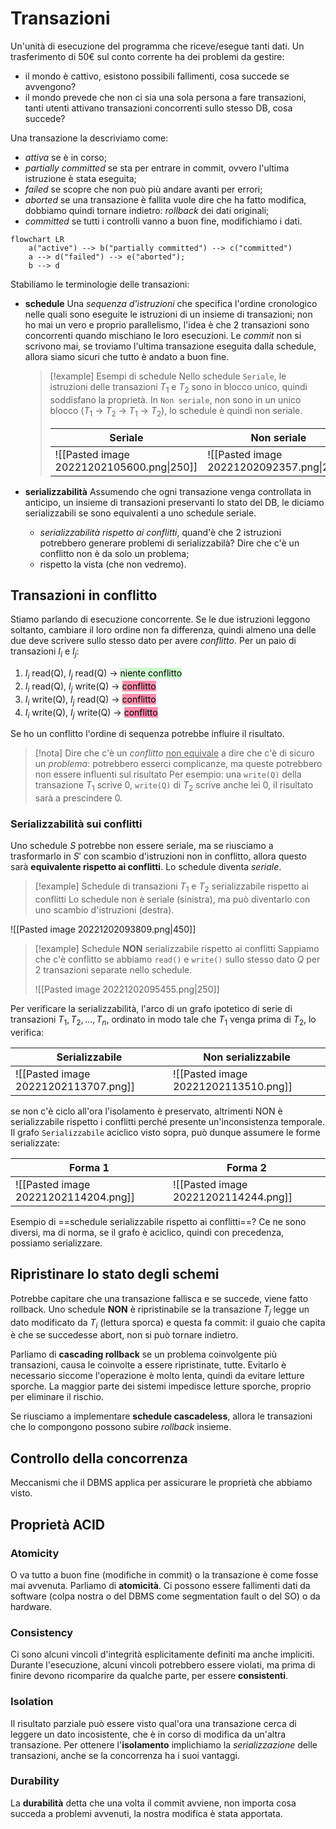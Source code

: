 # Transazioni
Un'unità di esecuzione del programma che riceve/esegue tanti dati.
Un trasferimento di 50€ sul conto corrente ha dei problemi da gestire:
- il mondo è cattivo, esistono possibili fallimenti, cosa succede se avvengono?
- il mondo prevede che non ci sia una sola persona a fare transazioni, tanti utenti attivano transazioni concorrenti sullo stesso DB, cosa succede?

Una transazione la descriviamo come:
- *attiva* se è in corso;
- *partially committed* se sta per entrare in commit, ovvero l'ultima istruzione è stata eseguita;
- *failed* se scopre che non può più andare avanti per errori;
- *aborted* se una transazione è fallita vuole dire che ha fatto modifica, dobbiamo quindi tornare indietro: *rollback* dei dati originali;
- *committed* se tutti i controlli vanno a buon fine, modifichiamo i dati.

```mermaid
flowchart LR
	a("active") --> b("partially committed") --> c("committed")
	a --> d("failed") --> e("aborted");
	b --> d
```
Stabiliamo le terminologie delle transazioni:
- **schedule**
	Una *sequenza d'istruzioni* che specifica l'ordine cronologico nelle quali sono eseguite le istruzioni di un insieme di transazioni; non ho mai un vero e proprio parallelismo, l'idea è che 2 transazioni sono concorrenti quando mischiano le loro esecuzioni. Le *commit* non si scrivono mai, se troviamo l'ultima transazione eseguita dalla schedule, allora siamo sicuri che tutto è andato a buon fine.
	
	> [!example] Esempi di schedule
	> Nello schedule `Seriale`, le istruzioni delle transazioni $T_1$ e $T_2$ sono in blocco unico, quindi soddisfano la proprietà. In `Non seriale`, non sono in un unico blocco ($T_1$ -> $T_2$ -> $T_1$ -> $T_2$), lo schedule è quindi non seriale.
	>  
	>  | Seriale | Non seriale |
	>  | --- | --- |
	>  |  ![[Pasted image 20221202105600.png\|250]] |  ![[Pasted image 20221202092357.png\|250]] |

- **serializzabilità**
	Assumendo che ogni transazione venga controllata in anticipo, un insieme di transazioni preservanti lo stato del DB, le diciamo serializzabili se sono equivalenti a uno schedule seriale.
	- *serializzabilità rispetto ai conflitti*, quand'è che 2 istruzioni potrebbero generare problemi di serializzabilà? Dire che c'è un conflitto non è da solo un problema;
	- rispetto la vista (che non vedremo).

## Transazioni in conflitto
Stiamo parlando di esecuzione concorrente.
Se le due istruzioni leggono soltanto, cambiare il loro ordine non fa differenza, quindi almeno una delle due deve scrivere sullo stesso dato per avere *conflitto*.
Per un paio di transazioni $I_i$ e $I_j$:

1. $I_i$ read(Q), $I_j$ read(Q) -> <mark style="background: #BBFABBA6;">niente conflitto</mark>
2. $I_i$ read(Q), $I_j$ write(Q) -> <mark style="background: #FF5582A6;">conflitto</mark>
3. $I_i$ write(Q), $I_j$ read(Q) -> <mark style="background: #FF5582A6;">conflitto</mark>
4. $I_i$ write(Q), $I_j$ write(Q) -> <mark style="background: #FF5582A6;">conflitto</mark>

Se ho un conflitto l'ordine di sequenza potrebbe influire il risultato.
> [!nota] Dire che c'è un *conflitto* <u>non equivale</u> a dire che c'è di sicuro un *problema*: potrebbero esserci complicanze, ma queste potrebbero non essere influenti sul risultato
> Per esempio: una `write(Q)` della transazione $T_1$ scrive $0$, `write(Q)` di $T_2$ scrive anche lei $0$, il risultato sarà a prescindere $0$.

### Serializzabilità sui conflitti
Uno schedule $S$ potrebbe non essere seriale, ma se riusciamo a trasformarlo in $S'$ con scambio d'istruzioni non in conflitto, allora questo sarà **equivalente rispetto ai conflitti**. Lo schedule diventa *seriale*.
> [!example] Schedule di transazioni $T_1$ e $T_2$ serializzabile rispetto ai conflitti
> Lo schedule non è seriale (sinistra), ma può diventarlo con uno scambio d'istruzioni (destra).
> 
![[Pasted image 20221202093809.png|450]]

> [!example] Schedule **NON** serializzabile rispetto ai conflitti
> Sappiamo che c'è conflitto se abbiamo `read()` e `write()` sullo stesso dato $Q$ per 2 transazioni separate nello schedule.
> 
> ![[Pasted image 20221202095455.png|250]]

Per verificare la serializzabilità, l'arco di un grafo ipotetico di serie di transazioni $T_1, T_2, ..., T_n$, ordinato in modo tale che $T_1$ venga prima di $T_2$, lo verifica:

| Serializzabile | Non serializzabile |
| -------------- | ------------------ |
|         ![[Pasted image 20221202113707.png]]       |        ![[Pasted image 20221202113510.png]]            |

se non c'è ciclo all'ora l'isolamento è preservato, altrimenti NON è serializzabile rispetto i conflitti perché presente un'inconsistenza temporale. Il grafo `Serializzabile` aciclico visto sopra, può dunque assumere le forme serializzate:

| Forma 1 | Forma 2 |
| ------- | ------- |
|     ![[Pasted image 20221202114204.png]]    |     ![[Pasted image 20221202114244.png]]    |

Esempio di ==schedule serializzabile rispetto ai conflitti==?
Ce ne sono diversi, ma di norma, se il grafo è aciclico, quindi con precedenza, possiamo serializzare.

## Ripristinare lo stato degli schemi
Potrebbe capitare che una transazione fallisca e se succede, viene fatto rollback.
Uno schedule **NON** è ripristinabile se la transazione $T_j$ legge un dato modificato da $T_i$ (lettura sporca) e questa fa commit: il guaio che capita è che se succedesse abort, non si può tornare indietro.

Parliamo di **cascading rollback** se un problema coinvolgente più transazioni, causa le coinvolte a essere ripristinate, tutte. Evitarlo è necessario siccome l'operazione è molto lenta, quindi da evitare letture sporche. La maggior parte dei sistemi impedisce letture sporche, proprio per eliminare il rischio.

Se riusciamo a implementare **schedule cascadeless**, allora le transazioni che lo compongono possono subire *rollback* insieme.

## Controllo della concorrenza
Meccanismi che il DBMS applica per assicurare le proprietà che abbiamo visto.

## Proprietà $\mathrm{ACID}$
### $\mathrm{A}$tomicity
O va tutto a buon fine (modifiche in commit) o la transazione è come fosse mai avvenuta. Parliamo di **atomicità**. Ci possono essere fallimenti dati da software (colpa nostra o del DBMS come segmentation fault o del SO) o da hardware.
### $\mathrm{C}$onsistency
Ci sono alcuni vincoli d'integrità esplicitamente definiti ma anche impliciti.
Durante l'esecuzione, alcuni vincoli potrebbero essere violati, ma prima di finire devono ricomparire da qualche parte, per essere **consistenti**.
### $\mathrm{I}$solation
Il risultato parziale può essere visto qual'ora una transazione cerca di leggere un dato incosistente, che è in corso di modifica da un'altra transazione.
Per ottenere l'**isolamento** implichiamo la *serializzazione* delle transazioni, anche se la concorrenza ha i suoi vantaggi.
### $\mathrm{D}$urability
La **durabilità** detta che una volta il commit avviene, non importa cosa succeda a problemi avvenuti, la nostra modifica è stata apportata.
